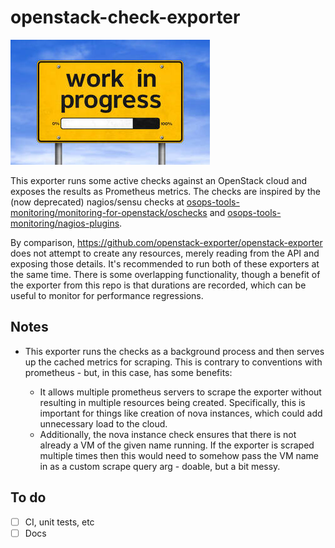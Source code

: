 # openstack-check-exporter

![](docs/wip.jpg)

This exporter runs some active checks against an OpenStack cloud and exposes the results as Prometheus metrics. The checks are inspired by
the (now deprecated) nagios/sensu checks at
[osops-tools-monitoring/monitoring-for-openstack/oschecks](https://github.com/openstack-archive/osops-tools-monitoring/tree/7427ee739296e93f18aed92f7150abf732fd92b3/monitoring-for-openstack/oschecks)
and
[osops-tools-monitoring/nagios-plugins](https://github.com/openstack-archive/osops-tools-monitoring/tree/7427ee739296e93f18aed92f7150abf732fd92b3/nagios-plugins).

By comparison, <https://github.com/openstack-exporter/openstack-exporter> does not attempt to create any resources, merely reading from the
API and exposing those details.  It's recommended to run both of these exporters at the same time. There is some overlapping functionality,
though a benefit of the exporter from this repo is that durations are recorded, which can be useful to monitor for performance regressions.

## Notes

* This exporter runs the checks as a background process and then serves up the cached metrics for scraping.  This is contrary to conventions
  with prometheus - but, in this case, has some benefits:

    * It allows multiple prometheus servers to scrape the exporter without resulting in multiple resources being created. Specifically, this
      is important for things like creation of nova instances, which could add unnecessary load to the cloud.  
    * Additionally, the nova instance check ensures that there is not already a VM of the given name running. If the exporter is scraped
      multiple times then this would need to somehow pass the VM name in as a custom scrape query arg - doable, but a bit messy.

## To do

* [ ] CI, unit tests, etc
* [ ] Docs
